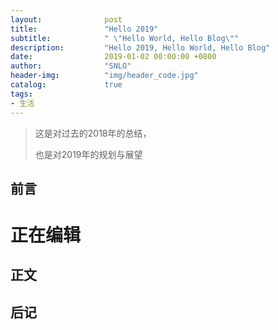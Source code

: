 ```yaml
---
layout:              post
title:               "Hello 2019"
subtitle:            " \"Hello World, Hello Blog\""
description:	     "Hello 2019, Hello World, Hello Blog"
date:                2019-01-02 00:00:00 +0800
author:              "SNLO"
header-img:          "img/header_code.jpg"
catalog:             true
tags:
- 生活
---
```


> 这是对过去的2018年的总结，
>
> 也是对2019年的规划与展望

## 前言

# 正在编辑

## 正文



## 后记

